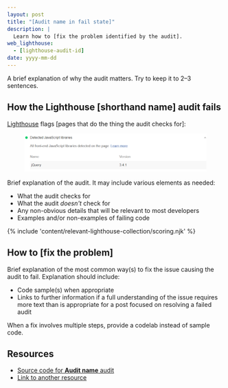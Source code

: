 ```yaml
---
layout: post
title: "[Audit name in fail state]"
description: |
  Learn how to [fix the problem identified by the audit].
web_lighthouse:
  - [lighthouse-audit-id]
date: yyyy-mm-dd
---
```


A brief explanation of why the audit matters. Try to keep it to 2–3 sentences.

## How the Lighthouse [shorthand name] audit fails

[Lighthouse](https://developers.google.com/web/tools/lighthouse/)
flags [pages that do the thing the audit checks for]:

<!--
  Screenshot should be of the lighthouse-cli UI. It should only include the
  audit content, from the pixel below the top border to the pixel above the
  bottom border. The width should match that of the top and bottom borders.
-->

<figure class="w-figure">
  <img class="w-screenshot" src="audit-slug.png" alt="Lighthouse audit showing [the problem]">
</figure>

Brief explanation of the audit. It may include various elements as needed:
- What the audit checks for
- What the audit _doesn't_ check for
- Any non-obvious details that will be relevant to most developers
- Examples and/or non-examples of failing code

<!--
  Use the appropriate scoring include for the audit collection you're working in.
  Scoring includes can be found in /src/site/_includes/content
-->
{% include 'content/relevant-lighthouse-collection/scoring.njk' %}

## How to [fix the problem]

Brief explanation of the most common way(s) to fix the issue causing the audit
to fail. Explanation should include:
- Code sample(s) when appropriate
- Links to further information if a full understanding of the issue requires
  more text than is appropriate for a post focused on resolving a failed audit

When a fix involves multiple steps, provide a codelab instead of sample code.

## Resources
<!--
  Include all links from the post that are immediately relevant to the audit,
  along with any further reading that may be useful. The source code for the
  audit always comes first. If there are no links other than the source code,
  present it as a paragraph rather than an unordered list.
-->
- <a href="https://github.com/GoogleChrome/lighthouse/blob/master/lighthouse-core/audits/…/audit-name.js" rel="noopener">Source code for **Audit name** audit</a>
- [Link to another resource](#)

